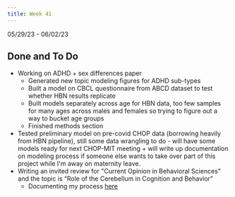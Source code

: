 ```yaml
---
title: Week 41
---
```


05/29/23 - 06/02/23

## Done and To Do
* Working on ADHD + sex differences paper
    * Generated new topic modeling figures for ADHD sub-types
    * Built a model on CBCL questionnaire from ABCD dataset to test whether HBN results replicate
    * Built models separately across age for HBN data, too few samples for many ages across males and females so trying to figure out a way to bucket age groups
    * Finished methods section
* Tested preliminary model on pre-covid CHOP data (borrowing heavily from HBN pipeline), still some data wrangling to do - will have some models ready for next CHOP-MIT meeting + will write up documentation on modeling process if someone else wants to take over part of this project while I'm away on maternity leave.
* Writing an invited review for "Current Opinion in Behavioral Sciences" and the topic is “Role of the Cerebellum in Cognition and Behavior”
    * Documenting my process [here](../writing/index.md)